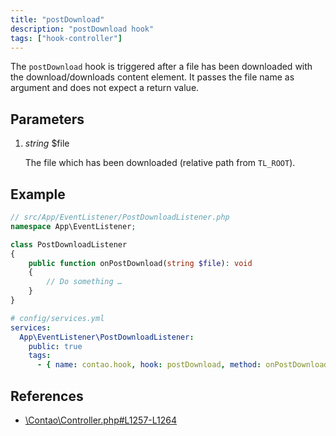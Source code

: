 ```yaml
---
title: "postDownload"
description: "postDownload hook"
tags: ["hook-controller"]
---
```



The `postDownload` hook is triggered after a file has been downloaded with the
download/downloads content element. It passes the file name as argument and does
not expect a return value.


## Parameters

1. *string* $file

    The file which has been downloaded (relative path from `TL_ROOT`).


## Example

```php
// src/App/EventListener/PostDownloadListener.php
namespace App\EventListener;

class PostDownloadListener
{
    public function onPostDownload(string $file): void
    {
        // Do something …
    }
}
```

```yml
# config/services.yml
services:
  App\EventListener\PostDownloadListener:
    public: true
    tags:
      - { name: contao.hook, hook: postDownload, method: onPostDownload }
```


## References

* [\Contao\Controller.php#L1257-L1264](https://github.com/contao/contao/blob/4.7.6/core-bundle/src/Resources/contao/library/Contao/Controller.php#L1257-L1264)

